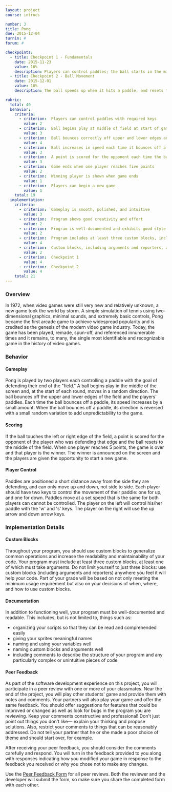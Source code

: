 ```yaml
---
layout: project
course: introcs

number: 3
title: Pong
due: 2015-12-04
turnin: #
forum: #

checkpoints: 
  - title: Checkpoint 1 - Fundamentals
    date: 2015-11-23
    value: 10%
    description: Players can control paddles; the ball starts in the middle, moves in a random direction, and bounces
  - title: Checkpoint 2 - Ball Movement
    date: 2015-12-01
    value: 10%
    description: The ball speeds up when it hits a paddle, and resets to the middle when it hits the left or right edge

rubric:
  total: 40
  behavior:
    criteria:
      - criterion:  Players can control paddles with required keys                                       
        value: 2   
      - criterion:  Ball begins play at middle of field at start of game and after each point            
        value: 3   
      - criterion:  Ball bounces correctly off upper and lower edges and paddles                         
        value: 4   
      - criterion:  Ball increases in speed each time it bounces off a paddle                            
        value: 3   
      - criterion:  A point is scored for the opponent each time the ball touches the left or right edge 
        value: 3   
      - criterion:  Game ends when one player reaches five points                                        
        value: 2   
      - criterion:  Winning player is shown when game ends                                               
        value: 1    
      - criterion:  Players can begin a new game                                                         
        value: 1    
    total: 19
  implementation:
    criteria:
      - criterion:  Gameplay is smooth, polished, and intuitive                                          
        value: 3   
      - criterion:  Program shows good creativity and effort                                             
        value: 2   
      - criterion:  Program is well-documented and exhibits good style                                   
        value: 2   
      - criterion:  Program includes at least three custom blocks, including at least one with arguments 
        value: 4   
      - criterion:  Custom blocks, including arguments and reporters, are used where appropriate         
        value: 2   
      - criterion:  Checkpoint 1                                                                         
        value: 4   
      - criterion:  Checkpoint 2                                                                         
        value: 4    
    total: 21
---
```

### Overview

In 1972, when video games were still very new and relatively unknown, a new game took the world by storm.  A simple simulation of tennis using two-dimensional graphics, minimal sounds, and extremely basic controls, Pong became the first arcade game to achieve widespread popularity and is credited as the genesis of the modern video game industry.  Today, the game has been played, remade, spun-off, and referenced innumerable times and it remains, to many, the single most identifiable and recognizable game in the history of video games.

### Behavior

####  Gameplay
Pong is played by two players each controlling a paddle with the goal of defending their end of the "field."  A ball begins play in the middle of the screen and, at the start of each round, moves in a random direction.  The ball bounces off the upper and lower edges of the field and the players' paddles.  Each time the ball bounces off a paddle, its speed increases by a small amount.  When the ball bounces off a paddle, its direction is reversed with a small random variation to add unpredictability to the game.

####  Scoring
If the ball touches the left or right edge of the field, a point is scored for the opponent of the player who was defending that edge and the ball resets to the middle of the field.  When one player reaches 5 points, the game is over and that player is the winner.  The winner is announced on the screen and the players are given the opportunity to start a new game.

#### Player Control
Paddles are positioned a short distance away from the side they are defending, and can only move up and down, not side to side.  Each player should have two keys to control the movement of their paddle: one for up, and one for down.  Paddles move at a set speed that is the same for both players can cannot be controlled.  The player on the left will control his/her paddle with the 'w' and 's' keys.  The player on the right will use the up arrow and down arrow keys.
        
### Implementation Details

#### Custom Blocks
Throughout your program, you should use custom blocks to generalize common operations and increase the readability and maintainability of your code.  Your program must include at least three custom blocks, at least one of which must take arguments.  Do not limit yourself to just three blocks: use custom blocks (including arguments and reporters) anywhere you feel it will help your code.  Part of your grade will be based on not only meeting the minimum usage requirement but also on your decisions of when, where, and how to use custom blocks.

#### Documentation
In addition to functioning well, your program must be well-documented and readable.  This includes, but is not limited to, things such as:

* organizing your scripts so that they can be read and comprehended easily
* giving your sprites meaningful names
* naming and using your variables well
* naming custom blocks and arguments well
* including comments to describe the structure of your program and any particularly complex or unintuitive pieces of code

#### Peer Feedback
As part of the software development experience on this project, you will participate in a peer review with one or more of your classmates.  Near the end of the project, you will play other students' game and provide them with notes and comments.  Your partners will also play your game and offer the same feedback.  You should offer suggestions for features that could be improved or changed as well as look for bugs in the program you are reviewing.  Keep your comments constructive and professional!  Don't just point out things you don't like— explain your thinking and propose solutions.  Also, restrict your comments to things that can be reasonably addressed.  Do not tell your partner that he or she made a poor choice of theme and should start over, for example.

After receiving your peer feedback, you should consider the comments carefully and respond.  You will turn in the feedback provided to you along with responses indicating how you modified your game in response to the feedback you received or why you chose not to make any changes.

Use the [Peer Feedback Form]({{site.baseurl}}/introcs/PeerFeedbackForm.docx) for all peer reviews.  Both the reviewer and the developer will submit the form, so make sure you share the completed form with each other.